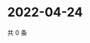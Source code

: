 # 2022-04-24

共 0 条

<!-- BEGIN WEIBO -->
<!-- 最后更新时间 Sun Apr 24 2022 03:12:39 GMT+0800 (China Standard Time) -->

<!-- END WEIBO -->
